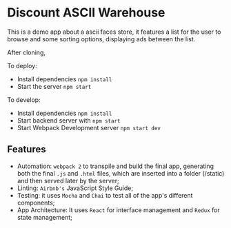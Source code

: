 # Discount ASCII Warehouse

This is a demo app about a ascii faces store, it features a list for the user to browse and some sorting options, displaying ads between the list.

After cloning,

To deploy:
 * Install dependencies  `npm install`
 * Start the server `npm start`

To develop:
* Install dependencies  `npm install`
* Start backend server with `npm start`
* Start Webpack Development server `npm start dev`


Features
----

- Automation: `webpack 2` to transpile and build the final app, generating both the final `.js` and `.html` files, which are inserted into a folder (/static) and then served later by the server;
- Linting: `Airbnb's` JavaScript Style Guide;
- Testing: it uses `Mocha` and `Chai` to test all of the app's different components;
- App Architecture: It uses `React` for interface management and `Redux` for state management;  
